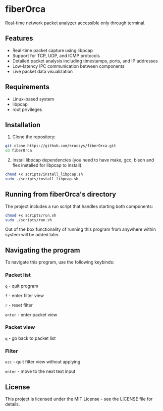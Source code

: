 # fiberOrca

Real-time network packet analyzer accessible only through terminal.

## Features

- Real-time packet capture using libpcap
- Support for TCP, UDP, and ICMP protocols
- Detailed packet analysis including timestamps, ports, and IP addresses
- Low-latency IPC communication between components
- Live packet data visualization

## Requirements

- Linux-based system
- libpcap
- root privileges

## Installation

1. Clone the repository:
```bash
git clone https://github.com/kruczys/fiberOrca.git
cd fiberOrca
```

2. Install libpcap dependencies (you need to have make, gcc, bison and flex installed for libpcap to install):
```bash
chmod +x scripts/install_libpcap.sh
sudo ./scripts/install_libpcap.sh
```

## Running from fiberOrca's directory

The project includes a run script that handles starting both components:

```bash
chmod +x scripts/run.sh
sudo ./scripts/run.sh
```

Out of the box functionality of running this program from anywhere within system will be added later.


## Navigating the program

To navigate this program, use the following keybinds:

### Packet list
`q` - quit program

`f` - enter filter view

`r` - reset filter

`enter` - enter packet view

### Packet view
`q` - go back to packet list

### Filter 
`esc` - quit filter view without applying

`enter` - move to the next text input

## License

This project is licensed under the MIT License - see the LICENSE file for details.
